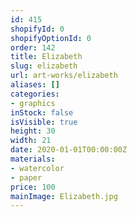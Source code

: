 ```yaml
---
id: 415
shopifyId: 0
shopifyOptionId: 0
order: 142
title: Elizabeth
slug: elizabeth
url: art-works/elizabeth
aliases: []
categories:
- graphics
inStock: false
isVisible: true
height: 30
width: 21
date: 2020-01-01T00:00:00Z
materials:
- watercolor
- paper
price: 100
mainImage: Elizabeth.jpg
---
```

